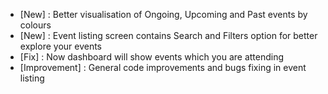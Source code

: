 - [New] : Better visualisation of Ongoing, Upcoming and Past events by colours
- [New] : Event listing screen contains Search and Filters option for better explore your events
- [Fix] : Now dashboard will show events which you are attending
- [Improvement] : General code improvements and bugs fixing in event listing